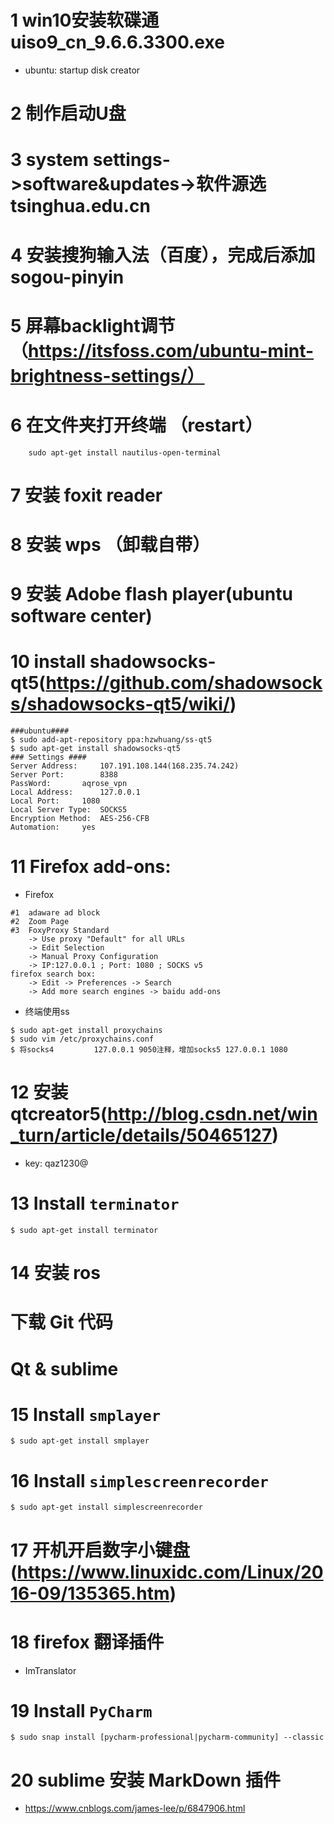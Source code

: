 # 1 win10安装软碟通uiso9_cn_9.6.6.3300.exe
* ubuntu: startup disk creator

# 2 制作启动U盘

# 3	system settings->software&updates->软件源选tsinghua.edu.cn

# 4	安装搜狗输入法（百度），完成后添加sogou-pinyin

# 5	屏幕backlight调节（https://itsfoss.com/ubuntu-mint-brightness-settings/）

# 6	在文件夹打开终端 （restart）
		sudo apt-get install nautilus-open-terminal	

# 7	安装 foxit reader

# 8 	安装 wps （卸载自带）

# 9	安装 Adobe flash player(ubuntu software center)

# 10 	install shadowsocks-qt5(https://github.com/shadowsocks/shadowsocks-qt5/wiki/)
```shell
###ubuntu####
$ sudo add-apt-repository ppa:hzwhuang/ss-qt5
$ sudo apt-get install shadowsocks-qt5
### Settings ####
Server Address:		107.191.108.144(168.235.74.242)
Server Port:		8388
PassWord:		aqrose_vpn
Local Address:		127.0.0.1
Local Port:		1080
Local Server Type:	SOCKS5
Encryption Method:	AES-256-CFB
Automation:		yes
```
# 11 Firefox add-ons:
* Firefox
```shell
#1	adaware ad block
#2	Zoom Page
#3	FoxyProxy Standard
	-> Use proxy "Default" for all URLs 
	-> Edit Selection 
	-> Manual Proxy Configuration 
	-> IP:127.0.0.1 ; Port: 1080 ; SOCKS v5
firefox search box:
	-> Edit -> Preferences -> Search 
	-> Add more search engines -> baidu add-ons
```
* 终端使用ss
```shell
$ sudo apt-get install proxychains
$ sudo vim /etc/proxychains.conf
$ 将socks4         127.0.0.1 9050注释，增加socks5 127.0.0.1 1080
```
# 12 安装 qtcreator5(http://blog.csdn.net/win_turn/article/details/50465127)
* key: qaz1230@

# 13 Install `terminator`
```shell 
$ sudo apt-get install terminator
```
# 14 安装 ros

#	下载 Git 代码	

#	Qt & sublime

# 15 Install `smplayer`
```shell
$ sudo apt-get install smplayer
```

# 16 Install `simplescreenrecorder`
```sehll
$ sudo apt-get install simplescreenrecorder
```

# 17 开机开启数字小键盘(https://www.linuxidc.com/Linux/2016-09/135365.htm)

# 18 firefox 翻译插件
* ImTranslator

# 19 Install `PyCharm`
```sehll
$ sudo snap install [pycharm-professional|pycharm-community] --classic
```

# 20 sublime 安装 MarkDown 插件
* https://www.cnblogs.com/james-lee/p/6847906.html
